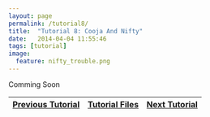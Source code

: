 ```yaml
---
layout: page
permalink: /tutorial8/
title:  "Tutorial 8: Cooja And Nifty"
date:   2014-04-04 11:55:46
tags: [tutorial]
image:
  feature: nifty_trouble.png
---
```

Comming Soon

| <a  href="{{ site.url }}/tutorial7">Previous Tutorial</a> | <a  href="{{ site.url }}/files/tut5.tar.gz">Tutorial Files</a> | <a  href="{{ site.url }}/tutorial_trouble">Next Tutorial</a> |
|-----------------------------------------------------------|----------------------------------------------------------------|--------------------------------------------------------------|

